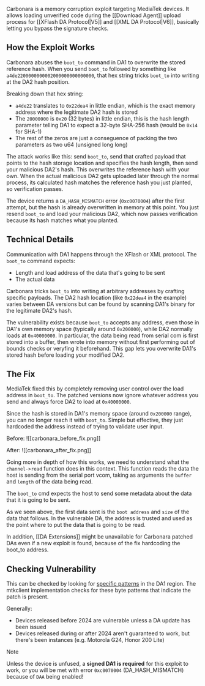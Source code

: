Carbonara is a memory corruption exploit targeting MediaTek devices. It allows loading unverified code during the [[Download Agent]] upload process for [[XFlash DA Protocol|V5]] and [[XML DA Protocol|V6]], basically letting you bypass the signature checks.

## How the Exploit Works

Carbonara abuses the `boot_to` command in DA1 to overwrite the stored reference hash. When you send `boot_to` followed by something like `a4de2200000000002000000000000000`, that hex string tricks `boot_to` into writing at the DA2 hash position.

Breaking down that hex string:
- `a4de22` translates to `0x22dea4` in little endian, which is the exact memory address where the legitimate DA2 hash is stored
- The `20000000` is `0x20` (32 bytes) in little endian, this is the hash length parameter telling DA1 to expect a 32-byte SHA-256 hash (would be `0x14` for SHA-1)
- The rest of the zeros are just a conseguence of packing the two parameters as two u64 (unsigned long long)


The attack works like this: send `boot_to`, send that crafted payload that points to the hash storage location and specifies the hash length, then send your malicious DA2's hash. This overwrites the reference hash with your own. When the actual malicious DA2 gets uploaded later through the normal process, its calculated hash matches the reference hash you just planted, so verification passes.

The device returns a `DA_HASH_MISMATCH` error (`0xc0070004`) after the first attempt, but the hash is already overwritten in memory at this point. You just resend `boot_to` and load your malicious DA2, which now passes verification because its hash matches what you planted.

## Technical Details

Communication with DA1 happens through the XFlash or XML protocol. The `boot_to` command expects:
- Length and load address of the data that's going to be sent
- The actual data

Carbonara tricks `boot_to` into writing at arbitrary addresses by crafting specific payloads. The DA2 hash location (like `0x22dea4` in the example) varies between DA versions but can be found by scanning DA1's binary for the legitimate DA2's hash.

The vulnerability exists because `boot_to` accepts any address, even those in DA1's own memory space (typically around `0x200000`), while DA2 normally loads at `0x40000000`. 
In particular, the data being read from serial com is first stored into a buffer, then wrote into memory without first performing out of bounds checks or veryfing it beforehand.
This gap lets you overwrite DA1's stored hash before loading your modified DA2.

## The Fix

MediaTek fixed this by completely removing user control over the load address in `boot_to`. The patched versions now ignore whatever address you send and always force DA2 to load at `0x40000000`.

Since the hash is stored in DA1's memory space (around `0x200000` range), you can no longer reach it with `boot_to`. Simple but effective, they just hardcoded the address instead of trying to validate user input.

Before:
![[carbonara_before_fix.png]]

After:
![[carbonara_after_fix.png]]

Going more in depth of how this works, we need to understand what the `channel->read` function does in this context.
This function reads the data the host is sending from the serial port vcom, taking as arguments the `buffer` and `length` of the data being read.

The `boot_to` cmd expects the host to send some metadata about the data that it is going to be sent.

As we seen above, the first data sent is the `boot address` and `size` of the data that follows.
In the vulnerable DA, the address is trusted and used as the point where to put the data that is going to be read.

In addition, [[DA Extensions]] might be unavailable for Carbonara patched DAs even if a new exploit is found, because of the fix hardcoding the boot_to address.
## Checking Vulnerability

This can be checked by looking for [specific patterns](https://github.com/bkerler/mtkclient/blob/main/Tools/da_parser.py#L92-L103) in the DA1 region. The mtkclient implementation checks for these byte patterns that indicate the patch is present.

Generally:
- Devices released before 2024 are vulnerable unless a DA update has been issued
- Devices released during or after 2024 aren't guaranteed to work, but there's been instances (e.g. Motorola G24, Honor 200 Lite)

> [!Note]
> Unless the device is unfused, a **signed DA1 is required** for this exploit to work, or you will be met with error `0xc0070004` (DA_HASH_MISMATCH) because of `DAA` being enabled!
